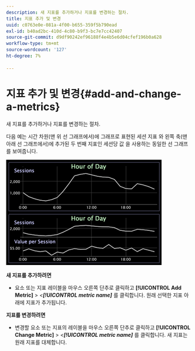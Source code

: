 ```yaml
---
description: 새 지표를 추가하거나 지표를 변경하는 절차.
title: 지표 추가 및 변경
uuid: c0763e0e-081a-4f00-b655-359f5b790ead
exl-id: b40ad2bc-410d-4c80-b9f3-bc7e7cc42407
source-git-commit: d9df90242ef96188f4e4b5e6d04cfef196b0a628
workflow-type: tm+mt
source-wordcount: '127'
ht-degree: 7%

---
```


# 지표 추가 및 변경{#add-and-change-a-metrics}

새 지표를 추가하거나 지표를 변경하는 절차.

다음 예는 시간 차원(맨 위 선 그래프에서)에 그래프로 표현된 세션 지표 와 왼쪽 축(맨 아래 선 그래프에서)에 추가된 두 번째 지표인 세션당 값 을 사용하는 동일한 선 그래프를 보여줍니다.

![](assets/vis_Line_AddMetric.png)

**새 지표를 추가하려면**

* 요소 또는 지표 레이블을 마우스 오른쪽 단추로 클릭하고 **[!UICONTROL Add Metric]** > *&lt;**[!UICONTROL metric name]*** 를 클릭합니다. 원래 선택한 지표 아래에 지표가 추가됩니다.

**지표를 변경하려면**

* 변경할 요소 또는 지표의 레이블을 마우스 오른쪽 단추로 클릭하고 **[!UICONTROL Change Metric]** > *&lt;**[!UICONTROL metric name]*** 를 클릭합니다. 새 지표는 원래 지표를 대체합니다.

